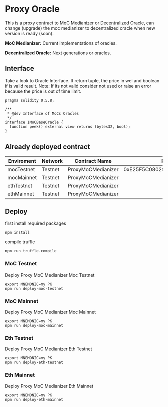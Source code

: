 # Proxy Oracle

This is a proxy contract to MoC Medianizer or Decentralized Oracle, can change (upgrade) the moc medianizer to decentralized oracle
when new version is ready (soon).

**MoC Medianizer:** Current implementations of oracles.

**Decentralized Oracle:** Next generations or oracles.


## Interface

Take a look to Oracle Interface. It return tuple, the price in wei and boolean if is valid result.
Note: If its not valid consider not used or raise an error because the price is out of time limit.

```
pragma solidity 0.5.8;

/**
 * @dev Interface of MoCs Oracles
 */
interface IMoCBaseOracle {
  function peek() external view returns (bytes32, bool);
}
```

## Already deployed contract

Enviroment   | Network    | Contract Name       | Proxy Contract Address                     | Implementation Contract Address
------------ | ---------- | ------------------- | -------------------------------------------|--------------------------------
mocTestnet   | Testnet    | ProxyMoCMedianizer  | 0xE25F5C08029cDAA3F86e782D79aC3B4578bFaa64 | 0x5604d381E745907Ca0fd50d952B1e88C5B7Ab8DC
mocMainnet   | Testnet    | ProxyMoCMedianizer  |  | 
ethTestnet   | Testnet    | ProxyMoCMedianizer  |  | 
ethMainnet   | Testnet    | ProxyMoCMedianizer  |  | 

## Deploy 

first install required packages

```
npm install
```

compile truffle

```
npm run truffle-compile
```

### MoC Testnet

Deploy Proxy MoC Medianizer Moc Testnet

```
export MNEMONIC=my PK
npm run deploy-moc-testnet
```

### MoC Mainnet

Deploy Proxy MoC Medianizer Moc Mainnet

```
export MNEMONIC=my PK
npm run deploy-moc-mainnet
```

### Eth Testnet

Deploy Proxy MoC Medianizer Eth Testnet

```
export MNEMONIC=my PK
npm run deploy-eth-testnet
```

### Eth Mainnet

Deploy Proxy MoC Medianizer Eth Mainnet

```
export MNEMONIC=my PK
npm run deploy-eth-mainnet
```